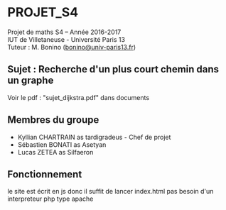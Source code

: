 # PROJET_S4

Projet de maths S4 – Année 2016-2017    
IUT de Villetaneuse - Université Paris 13    
Tuteur : M. Bonino (bonino@univ-paris13.fr)    

## Sujet : Recherche d'un plus court chemin dans un graphe 

Voir le pdf : "sujet_dijkstra.pdf" dans documents

## Membres du groupe 

* Kyllian CHARTRAIN as tardigradeus - Chef de projet
* Sébastien BONATI as Asetyan
* Lucas ZETEA as Silfaeron

## Fonctionnement

le site est écrit en js donc il suffit de lancer index.html pas besoin d'un interpreteur php type apache

